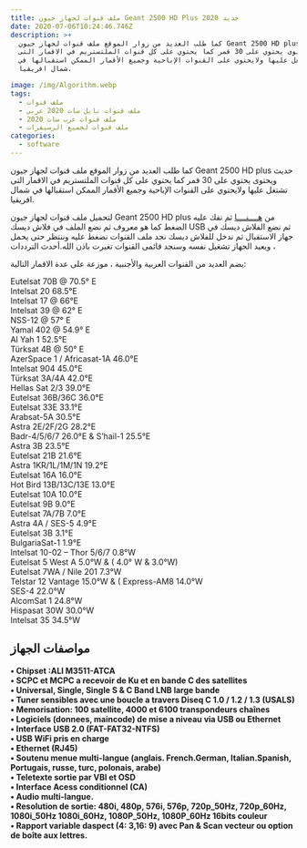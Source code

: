 ```yaml
---
title: ملف قنوات لجهاز جيون Geant 2500 HD Plus جديد 2020
date: 2020-07-06T10:24:46.746Z
description: >+
  كما طلب العديد من زوار الموقع ملف قنوات لجهاز جيون Geant 2500 HD plus حديث
  ويحتوى يحتوي على 30 قمر كما يحتوي على كل قنوات الملتستريم في الاقمار التى
  تشتغل عليها ولايحتوي على القنوات الإباحية وجميع الأقمار الممكن استقبالها في
  شمال افريقيا.

image: /img/Algorithm.webp
tags:
  - ملف قنوات
  - ملف قنوات نايل سات 2020 عربي
  - ملف قنوات عرب سات 2020
  - ملف قنوات لجميع الرسيفرات
categories:
  - software
---
```

<!--StartFragment-->

كما طلب العديد من زوار الموقع ملف قنوات لجهاز جيون Geant 2500 HD plus حديث ويحتوى يحتوي على 30 قمر كما يحتوي على كل قنوات الملتستريم في الاقمار التى تشتغل عليها ولايحتوي على القنوات الإباحية وجميع الأقمار الممكن استقبالها في شمال افريقيا.

لتحميل ملف قنوات لجهاز جيون Geant 2500 HD plus من [هــــنــــا](http://blog.mhdhosting.com/ran?r=aY7a) ثم نفك عليه الضغط كما هو معروف ثم نضع الملف في فلاش ديسك USB ثم نضع الفلاش ديسك في جهاز الاستقبال ثم ندخل للفلاش ديسك نجد ملف القنوات نضغط عليه وننتظر حتى يحمل ويعيد الجهاز تشغيل نفسه وسنجد قائمى القنوات تغيرت باذن الله.أحدث الترددات ،

يضم العديد من القنوات العربية والأجنبية ، موزعة على عدة الاقمار التالية:

Eutelsat 70B @ 70.5° E\
Intelsat 20 68.5°E\
Intelsat 17 @ 66°E\
Intelsat 39 @ 62° E\
NSS-12 @ 57° E\
Yamal 402 @ 54.9° E\
Al Yah 1 52.5°E\
Türksat 4B @ 50° E\
AzerSpace 1 / Africasat-1A 46.0°E\
Intelsat 904 45.0°E\
Türksat 3A/4A 42.0°E\
Hellas Sat 2/3 39.0°E\
Eutelsat 36B/36C 36.0°E\
Eutelsat 33E 33.1°E\
Arabsat-5A 30.5°E\
Astra 2E/2F/2G 28.2°E\
Badr-4/5/6/7 26.0°E & S’hail-1 25.5°E\
Astra 3B 23.5°E\
Eutelsat 21B 21.6°E\
Astra 1KR/1L/1M/1N 19.2°E\
Eutelsat 16A 16.0°E\
Hot Bird 13B/13C/13E 13.0°E\
Eutelsat 10A 10.0°E\
Eutelsat 9B 9.0°E\
Eutelsat 7A/7B 7.0°E\
Astra 4A / SES-5 4.9°E\
Eutelsat 3B 3.1°E\
BulgariaSat-1 1.9°E\
Intelsat 10-02 – Thor 5/6/7 0.8°W\
Eutelsat 5 West A 5.0°W & ( 4.0° W & 3.0°W)\
Eutelsat 7WA / Nile 201 7.3°W\
Telstar 12 Vantage 15.0°W & ( Express-AM8 14.0°W\
SES-4 22.0°W\
AlcomSat 1 24.8°W\
Hispasat 30W 30.0°W\
Intelsat 35 34.5°W



## مواصفات الجهاز

**• Chipset :ALI M3511-ATCA\
• SCPC et MCPC a recevoir de Ku et en bande C des satellites\
• Universal, Single, Single S & C Band LNB large bande\
• Tuner sensibles avec une boucle a travers Diseq C 1.0 / 1.2 / 1.3 (USALS)\
• Memorisation: 100 satellite, 4000 et 6100 transpondeurs chaînes\
• Logiciels (donnees, maincode) de mise a niveau via USB ou Ethernet\
• Interface USB 2.0 (FAT-FAT32-NTFS)\
• USB WiFi pris en charge\
• Ethernet (RJ45)\
• Soutenu menue multi-langue (anglais. French.German, Italian.Spanish,\
Portugais, russe, turc, polonais, arabe)\
• Teletexte sortie par VBI et OSD\
• Interface Acess conditionnel (CA)\
• Audio multi-langue.\
• Resolution de sortie: 480i, 480p, 576i, 576p, 720p_50Hz, 720p_60Hz,\
1080i_50Hz 1080i_60Hz, 1080P_50Hz, 1080P_60Hz 16bits couleur\
• Rapport variable daspect (4: 3,16: 9) avec Pan & Scan vecteur ou option\
de boîte aux lettres.**

<!--EndFragment-->